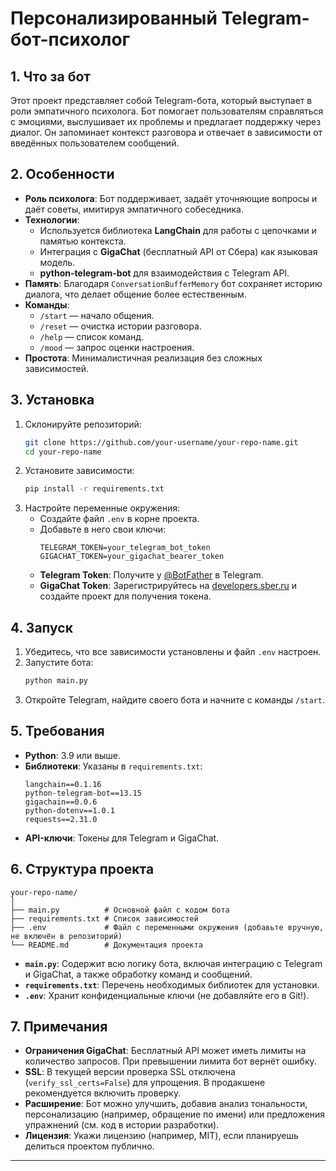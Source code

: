 # Персонализированный Telegram-бот-психолог

## 1. Что за бот
Этот проект представляет собой Telegram-бота, который выступает в роли эмпатичного психолога. Бот помогает пользователям справляться с эмоциями, выслушивает их проблемы и предлагает поддержку через диалог. Он запоминает контекст разговора и отвечает в зависимости от введённых пользователем сообщений.

## 2. Особенности
- **Роль психолога**: Бот поддерживает, задаёт уточняющие вопросы и даёт советы, имитируя эмпатичного собеседника.
- **Технологии**:
  - Используется библиотека **LangChain** для работы с цепочками и памятью контекста.
  - Интеграция с **GigaChat** (бесплатный API от Сбера) как языковая модель.
  - **python-telegram-bot** для взаимодействия с Telegram API.
- **Память**: Благодаря `ConversationBufferMemory` бот сохраняет историю диалога, что делает общение более естественным.
- **Команды**:
  - `/start` — начало общения.
  - `/reset` — очистка истории разговора.
  - `/help` — список команд.
  - `/mood` — запрос оценки настроения.
- **Простота**: Минималистичная реализация без сложных зависимостей.

## 3. Установка
1. Склонируйте репозиторий:
   ```bash
   git clone https://github.com/your-username/your-repo-name.git
   cd your-repo-name
   ```
2. Установите зависимости:
   ```bash
   pip install -r requirements.txt
   ```
3. Настройте переменные окружения:
   - Создайте файл `.env` в корне проекта.
   - Добавьте в него свои ключи:
     ```
     TELEGRAM_TOKEN=your_telegram_bot_token
     GIGACHAT_TOKEN=your_gigachat_bearer_token
     ```
   - **Telegram Token**: Получите у [@BotFather](https://t.me/BotFather) в Telegram.
   - **GigaChat Token**: Зарегистрируйтесь на [developers.sber.ru](https://developers.sber.ru/portal/products/gigachat) и создайте проект для получения токена.

## 4. Запуск
1. Убедитесь, что все зависимости установлены и файл `.env` настроен.
2. Запустите бота:
   ```bash
   python main.py
   ```
3. Откройте Telegram, найдите своего бота и начните с команды `/start`.

## 5. Требования
- **Python**: 3.9 или выше.
- **Библиотеки**: Указаны в `requirements.txt`:
  ```
  langchain==0.1.16
  python-telegram-bot==13.15
  gigachain==0.0.6
  python-dotenv==1.0.1
  requests==2.31.0
  ```
- **API-ключи**: Токены для Telegram и GigaChat.

## 6. Структура проекта
```
your-repo-name/
│
├── main.py          # Основной файл с кодом бота
├── requirements.txt # Список зависимостей
├── .env             # Файл с переменными окружения (добавьте вручную, не включён в репозиторий)
└── README.md        # Документация проекта
```

- **`main.py`**: Содержит всю логику бота, включая интеграцию с Telegram и GigaChat, а также обработку команд и сообщений.
- **`requirements.txt`**: Перечень необходимых библиотек для установки.
- **`.env`**: Хранит конфиденциальные ключи (не добавляйте его в Git!).

## 7. Примечания
- **Ограничения GigaChat**: Бесплатный API может иметь лимиты на количество запросов. При превышении лимита бот вернёт ошибку.
- **SSL**: В текущей версии проверка SSL отключена (`verify_ssl_certs=False`) для упрощения. В продакшене рекомендуется включить проверку.
- **Расширение**: Бот можно улучшить, добавив анализ тональности, персонализацию (например, обращение по имени) или предложения упражнений (см. код в истории разработки).
- **Лицензия**: Укажи лицензию (например, MIT), если планируешь делиться проектом публично.

---
